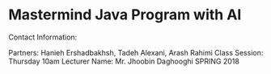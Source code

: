 # Mastermind Java Program with AI

Contact Information:

Partners: Hanieh Ershadbakhsh, Tadeh Alexani, Arash Rahimi
Class Session: Thursday 10am
Lecturer Name: Mr. Jhoobin Daghooghi
SPRING 2018
